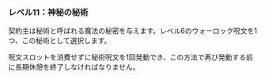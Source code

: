 ### レベル11：神秘の秘術

契約主は秘術と呼ばれる魔法の秘密を与えます。レベル6のウォーロック呪文を1つ、この秘術として選択します。

呪文スロットを消費せずに秘術呪文を1回発動でき、この方法で再び発動する前に長期休憩を終了しなければなりません。
